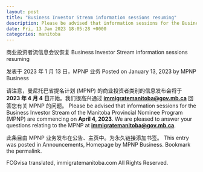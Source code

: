 ```yaml
---
layout: post
title: "Business Investor Stream information sessions resuming"
description: Please be advised that information sessions for the Business Investor Stream of the Manitoba Provincial Nominee Program (MPNP) are commencing on April 4, 2023. We are pleased to answer your questions relating to the MPNP at immigratemanitoba@gov.mb.ca.
date: Fri, 13 Jan 2023 18:05:28 +0000
categories: manitoba
---
```


商业投资者流信息会议恢复	Business Investor Stream information sessions resuming

发表于 2023 年 1 月 13 日，MPNP 业务	Posted on January 13, 2023 by MPNP Business

请注意，曼尼托巴省提名计划 (MPNP) 的商业投资者类别的信息发布会将于 **2023 年 4 月 4 日**开始。我们很高兴通过 **immigratemanitoba@gov.mb.ca** 回答您有关 MPNP 的问题。	Please be advised that information sessions for the Business Investor Stream of the Manitoba Provincial Nominee Program (MPNP) are commencing on **April 4, 2023**. We are pleased to answer your questions relating to the MPNP at **immigratemanitoba@gov.mb.ca**.

此条目由 MPNP 业务发布在公告、主页中。为永久链接添加书签。	This entry was posted in Announcements, Homepage by MPNP Business. Bookmark the permalink.

FCGvisa translated, immigratemanitoba.com All Rights Reserved.
